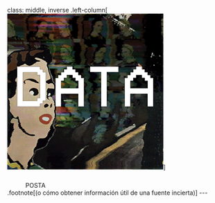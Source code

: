 class: middle, inverse
.left-column[<img src="./public/3osxYc2axjCJNsCXyE.gif">]
<div class=grande style="padding-top: 0.81em;padding-left:3em;">POSTA</div>
.footnote[(o cómo obtener información útil de una fuente incierta)]
---
